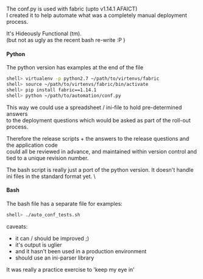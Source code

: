 The conf.py is used with fabric (upto v1.14.1 AFAICT) \
I created it to help automate what was a completely manual deployment process.

It's Hideously Functional (tm). \
(but not as ugly as the recent bash re-write :P )

#### Python
The python version has examples at the end of the file
```bash
shell> virtualenv -p python2.7 ~/path/to/virtenvs/fabric
shell> source ~/path/to/virtenvs/fabric/bin/activate
shell> pip install fabric==1.14.1
shell> python ~/path/to/automation/conf.py 
```

This way we could use a spreadsheet / ini-file to hold pre-determined answers \
to the deployment questions which would be asked as part of the roll-out process.

Therefore the release scripts + the answers to the release questions and the application code \
could all be reviewed in advance, and maintained within version control and tied to a unique revision number.

The bash script is really just a port of the python version.  It doesn't handle ini files in the standard format yet. \

#### Bash 
The bash file has a separate file for examples:
```bash
shell> ./auto_conf_tests.sh
```

caveats: 
 - it can / should be improved ;)
 - it's output is uglier
 - and it hasn't been used in a production environment
 - should use an ini-parser library

It was really a practice exercise to 'keep my eye in'
